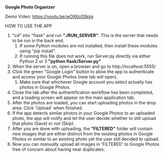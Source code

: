 **Google Photo Organizer**

Demo Video: https://youtu.be/wOX6c0Skjjg

HOW TO USE THE APP
1. "cd" into "flask" and run **"./RUN_SERVER"**. This is the server that needs to be run in the back end.
   1. If some Python modules are not installed, then install these modules using "pip install".
   2. If running this file does not work, run Server.py directly via either Python 2 or 3 **"python flask/Server.py"**
2. When the server is on, open a browser and go to http://localhost:5555/
3. Click the green "Google Login" button to allow the app to authenticate and access your Google Photos (new tab will open).
   1. Make sure that whichever Google account you select actually has photos in Google Photos.
4. Close the tab after the authentification workflow has been completed, and a loading screen will appear on the main application tab.
5. After the photos are loaded, you can start uploading photos in the drop area. Click 'Upload' when finished.
6. If the app detects similar photos in your Google Photos to an uploaded photo, the app will notify and let the user decide whether to still upload that photo (Save) or not (Skip). 
7. After you are done with uploading, the **"FILTERED"** folder will contain new images that are either distinct from the existing photos in Google Photos or similar to an existing photo yet the user still decided to upload.
8. Now you can *manually* upload all images in 'FILTERED' to Google Photos free of concern about having near duplicates.
